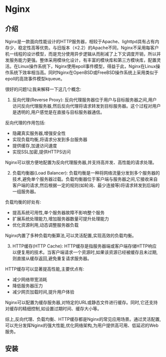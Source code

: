 # Nginx
## 介绍
Nginx是一款面向性能设计的HTTP服务器，相较于Apache、lighttpd具有占有内存少，稳定性高等优势。与旧版本（≤2.2）的Apache不同，Nginx不采用每客户机一线程的设计模型，而是充分使用异步逻辑从而削减了上下文调度开销，所以并发服务能力更强。整体采用模块化设计，有丰富的模块库和第三方模块库，配置灵活。在Linux操作系统下，Nginx使用epoll事件模型，得益于此，Nginx在Linux操作系统下效率相当高。同时Nginx在OpenBSD或FreeBSD操作系统上采用类似于epoll的高效事件模型kqueue。

很好的问题!让我来解释一下这几个概念:

1. 反向代理(Reverse Proxy):
反向代理服务器位于用户与目标服务器之间,用户访问反向代理服务器,然后反向代理将请求转发到目标服务器。这个过程对用户是透明的,用户感觉是在直接与目标服务器通信。

反向代理的作用包括:
- 隐藏真实服务器,增强安全性
- 实现负载均衡,将请求分发到多台服务器
- 提供缓存,加速访问速度
- 实现SSL加密,提供HTTPS访问

Nginx可以很方便地配置为反向代理服务器,并支持高并发、高性能的请求处理。

2. 负载均衡器(Load Balancer):
负载均衡是一种将网络流量分发到多个服务器的技术,避免单个服务器过载。负载均衡器位于客户端与服务器之间,它接收来自客户端的请求,然后根据一定的规则(如轮询、最少连接等)将请求转发到后端的一组服务器。

负载均衡的好处有:
- 提高系统可用性,单个服务器故障不影响整个服务
- 扩展系统处理能力,增加服务器数量可提升处理能力
- 优化资源利用,动态调整服务器负载

Nginx内置了多种负载均衡算法,可以灵活配置,实现高效的负载均衡。

3. HTTP缓存(HTTP Cache): 
HTTP缓存是指服务器端或客户端存储HTTP响应以便复用的技术。当客户端请求一个资源时,如果该资源已经被缓存且未过期,则直接从缓存返回,避免重复请求服务器。

HTTP缓存可以显著提高性能,主要优点有:
- 减少网络带宽消耗
- 降低服务器压力 
- 减少网页加载时间,提升用户体验

Nginx可以配置为缓存服务器,对特定的URL或静态文件进行缓存。同时,它还支持对缓存的精细控制,如设置过期时间、缓存大小等。

综上,反向代理、负载均衡、HTTP缓存都是Nginx的常见应用场景。通过灵活配置,可以充分发挥Nginx的强大性能,优化网络架构,为用户提供高可用、低延迟的Web服务。

## 安装

